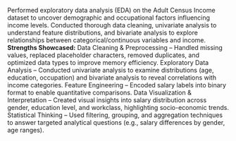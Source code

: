 Performed exploratory data analysis (EDA) on the Adult Census Income dataset to uncover demographic and occupational factors influencing income levels. Conducted thorough data cleaning, univariate analysis to understand feature distributions, and bivariate analysis to explore relationships between categorical/continuous variables and income.
**Strengths Showcased:**
Data Cleaning & Preprocessing – Handled missing values, replaced placeholder characters, removed duplicates, and optimized data types to improve memory efficiency.
Exploratory Data Analysis – Conducted univariate analysis to examine distributions (age, education, occupation) and bivariate analysis to reveal correlations with income categories.
Feature Engineering – Encoded salary labels into binary format to enable quantitative comparisons.
Data Visualization & Interpretation – Created visual insights into salary distribution across gender, education level, and workclass, highlighting socio-economic trends.
Statistical Thinking – Used filtering, grouping, and aggregation techniques to answer targeted analytical questions (e.g., salary differences by gender, age ranges).
